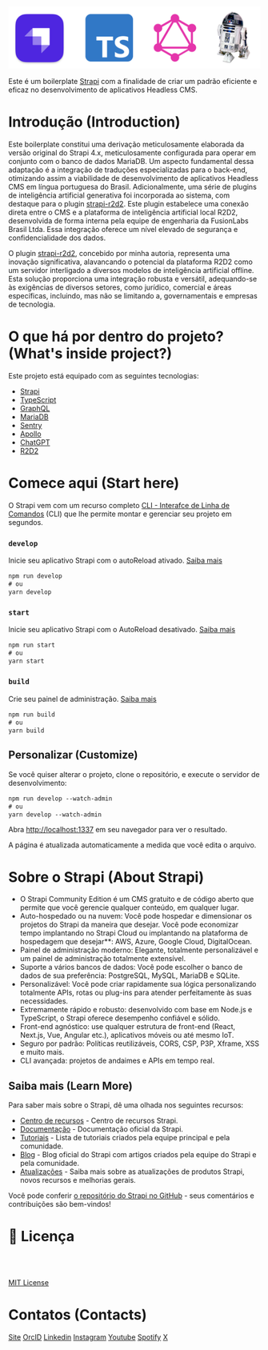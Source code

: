 ![Strapi + TypeScript + GraphQL + R2D2](https://github.com/juniorVOPJ/boilerplate-strapi/blob/main/public/images/tech_logos.png)

Este é um boilerplate [Strapi](https://strapi.io/) com a finalidade de criar um padrão eficiente e eficaz no desenvolvimento de aplicativos Headless CMS.

# Introdução (Introduction)

Este boilerplate constitui uma derivação meticulosamente elaborada da versão original do Strapi 4.x, meticulosamente configurada para operar em conjunto com o banco de dados MariaDB. Um aspecto fundamental dessa adaptação é a integração de traduções especializadas para o back-end, otimizando assim a viabilidade de desenvolvimento de aplicativos Headless CMS em língua portuguesa do Brasil. Adicionalmente, uma série de plugins de inteligência artificial generativa foi incorporada ao sistema, com destaque para o plugin [strapi-r2d2](https://github.com/juniorVOPJ/strapi-r2d2). Este plugin estabelece uma conexão direta entre o CMS e a plataforma de inteligência artificial local R2D2, desenvolvida de forma interna pela equipe de engenharia da FusionLabs Brasil Ltda. Essa integração oferece um nível elevado de segurança e confidencialidade dos dados.

O plugin [strapi-r2d2](https://github.com/juniorVOPJ/strapi-r2d2), concebido por minha autoria, representa uma inovação significativa, alavancando o potencial da plataforma R2D2 como um servidor interligado a diversos modelos de inteligência artificial offline. Esta solução proporciona uma integração robusta e versátil, adequando-se às exigências de diversos setores, como jurídico, comercial e áreas específicas, incluindo, mas não se limitando a, governamentais e empresas de tecnologia.

# O que há por dentro do projeto? (What's inside project?)

Este projeto está equipado com as seguintes tecnologias:

-   [Strapi](https://strapi.io/)
-   [TypeScript](https://www.typescriptlang.org/)
-   [GraphQL](https://graphql.org/)
-   [MariaDB](https://mariadb.org/)
-   [Sentry](https://sentry.io/)
-   [Apollo](https://www.apollographql.com/)
-   [ChatGPT](https://chatgpt.com/)
-   [R2D2](https://github.com/juniorVOPJ/r2d2)

# Comece aqui (Start here)

O Strapi vem com um recurso completo [CLI - Interafce de Linha de Comandos](https://docs.strapi.io/dev-docs/cli) (CLI) que lhe permite montar e gerenciar seu projeto em segundos.

### `develop`

Inicie seu aplicativo Strapi com o autoReload ativado. [Saiba mais](https://docs.strapi.io/dev-docs/cli#strapi-develop)

```
npm run develop
# ou
yarn develop
```

### `start`

Inicie seu aplicativo Strapi com o AutoReload desativado. [Saiba mais](https://docs.strapi.io/dev-docs/cli#strapi-start)

```
npm run start
# ou
yarn start
```

### `build`

Crie seu painel de administração. [Saiba mais](https://docs.strapi.io/dev-docs/cli#strapi-build)

```
npm run build
# ou
yarn build
```

## Personalizar (Customize)

Se você quiser alterar o projeto, clone o repositório, e execute o servidor de desenvolvimento:

```
npm run develop --watch-admin
# ou
yarn develop --watch-admin
```

Abra [http://localhost:1337](http://localhost:1337) em seu navegador para ver o resultado.

A página é atualizada automaticamente a medida que você edita o arquivo.

# Sobre o Strapi (About Strapi)

-   O Strapi Community Edition é um CMS gratuito e de código aberto que permite que você gerencie qualquer conteúdo, em qualquer lugar.
-   Auto-hospedado ou na nuvem: Você pode hospedar e dimensionar os projetos do Strapi da maneira que desejar. Você pode economizar tempo implantando no Strapi Cloud ou implantando na plataforma de hospedagem que desejar\*\*: AWS, Azure, Google Cloud, DigitalOcean.
-   Painel de administração moderno: Elegante, totalmente personalizável e um painel de administração totalmente extensível.
-   Suporte a vários bancos de dados: Você pode escolher o banco de dados de sua preferência: PostgreSQL, MySQL, MariaDB e SQLite.
-   Personalizável: Você pode criar rapidamente sua lógica personalizando totalmente APIs, rotas ou plug-ins para atender perfeitamente às suas necessidades.
-   Extremamente rápido e robusto: desenvolvido com base em Node.js e TypeScript, o Strapi oferece desempenho confiável e sólido.
-   Front-end agnóstico: use qualquer estrutura de front-end (React, Next.js, Vue, Angular etc.), aplicativos móveis ou até mesmo IoT.
-   Seguro por padrão: Políticas reutilizáveis, CORS, CSP, P3P, Xframe, XSS e muito mais.
-   CLI avançada: projetos de andaimes e APIs em tempo real.

## Saiba mais (Learn More)

Para saber mais sobre o Strapi, dê uma olhada nos seguintes recursos:

-   [Centro de recursos](https://strapi.io/resource-center) - Centro de recursos Strapi.
-   [Documentação](https://docs.strapi.io) - Documentação oficial da Strapi.
-   [Tutoriais](https://strapi.io/tutorials) - Lista de tutoriais criados pela equipe principal e pela comunidade.
-   [Blog](https://strapi.io/blog) - Blog oficial do Strapi com artigos criados pela equipe do Strapi e pela comunidade.
-   [Atualizações](https://strapi.io/changelog) - Saiba mais sobre as atualizações de produtos Strapi, novos recursos e melhorias gerais.

Você pode conferir [o repositório do Strapi no GitHub](https://github.com/strapi) - seus comentários e contribuições são bem-vindos!

# 📝 Licença

<br/>

<br/>

[MIT License](LICENSE.md)

# Contatos (Contacts)

[Site](https://vilmojr.com)
[OrcID](https://orcid.org/0000-0001-8912-2538)
[Linkedin](https://www.linkedin.com/in/juniorvopj/)
[Instagram](https://www.instagram.com/junior.vopj)
[Youtube](https://www.youtube.com/@juniorvopj)
[Spotify](https://open.spotify.com/intl-pt/artist/473rn7GqFrubHex9n7uCjz)
[X](https://twitter.com/juniorvopj)
